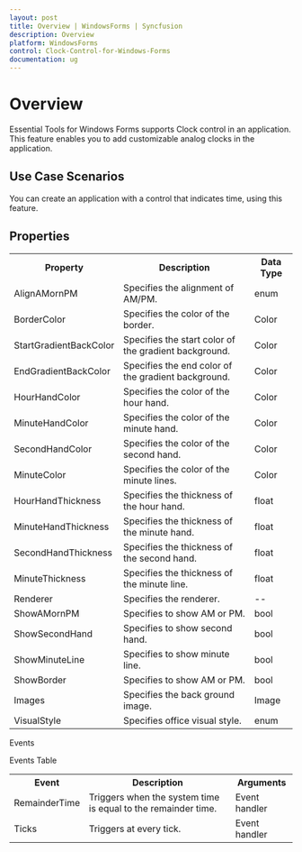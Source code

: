 ```yaml
---
layout: post
title: Overview | WindowsForms | Syncfusion
description: Overview
platform: WindowsForms
control: Clock-Control-for-Windows-Forms
documentation: ug
---
```


# Overview

Essential Tools for Windows Forms supports Clock control in an application. This feature enables you to add customizable analog clocks in the application.  

## Use Case Scenarios

You can create an application with a control that indicates time, using this feature. 

## Properties


<table>
<tr>
<th>
Property</th><th>
Description</th><th>
Data Type</th></tr>
<tr>
<td>
AlignAMornPM</td><td>
Specifies the alignment of AM/PM.</td><td>
enum</td></tr>
<tr>
<td>
BorderColor</td><td>
Specifies the color of the border.</td><td>
Color</td></tr>
<tr>
<td>
StartGradientBackColor</td><td>
Specifies the start color of the gradient background.</td><td>
Color</td></tr>
<tr>
<td>
EndGradientBackColor</td><td>
Specifies the end color of the gradient background.</td><td>
Color</td></tr>
<tr>
<td>
HourHandColor</td><td>
Specifies the color of the hour hand.</td><td>
Color</td></tr>
<tr>
<td>
MinuteHandColor</td><td>
Specifies the color of the minute hand.</td><td>
Color</td></tr>
<tr>
<td>
SecondHandColor</td><td>
Specifies the color of the second hand.</td><td>
Color</td></tr>
<tr>
<td>
MinuteColor</td><td>
Specifies the color of the minute lines.</td><td>
Color</td></tr>
<tr>
<td>
HourHandThickness</td><td>
Specifies the thickness of the hour hand.</td><td>
float</td></tr>
<tr>
<td>
MinuteHandThickness</td><td>
Specifies the thickness of the minute hand.</td><td>
float</td></tr>
<tr>
<td>
SecondHandThickness</td><td>
Specifies the thickness of the second hand.</td><td>
float</td></tr>
<tr>
<td>
MinuteThickness</td><td>
Specifies the thickness of the minute line.</td><td>
float</td></tr>
<tr>
<td>
Renderer</td><td>
Specifies the renderer.</td><td>
--</td></tr>
<tr>
<td>
ShowAMornPM</td><td>
Specifies to show AM or PM.</td><td>
bool</td></tr>
<tr>
<td>
ShowSecondHand</td><td>
Specifies to show second hand.</td><td>
bool</td></tr>
<tr>
<td>
ShowMinuteLine</td><td>
Specifies to show minute line.</td><td>
bool</td></tr>
<tr>
<td>
ShowBorder</td><td>
Specifies to show AM or PM.</td><td>
bool</td></tr>
<tr>
<td>
Images</td><td>
Specifies the back ground image.</td><td>
Image</td></tr>
<tr>
<td>
VisualStyle</td><td>
Specifies office visual style.</td><td>
enum</td></tr>
</table>
Events

Events Table

<table>
<tr>
<th>
Event</th><th>
Description</th><th>
Arguments</th></tr>
<tr>
<td>
RemainderTime</td><td>
Triggers when the system time is equal to the remainder time.</td><td>
Event handler </td></tr>
<tr>
<td>
Ticks </td><td>
Triggers at every tick. </td><td>
Event handler </td></tr>
</table>

